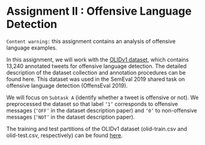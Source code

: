 # Assignment II : Offensive Language Detection

`Content warning:` this assignment contains an analysis of offensive language examples.

In this assignment, we will work with the [OLIDv1 dataset](https://github.com/idontflow/OLID), which contains 13,240 annotated tweets for offensive language detection. The detailed description of the dataset collection and annotation procedures can be found here. This dataset was used in the SemEval 2019 shared task on offensive language detection (OffensEval 2019).

We will focus on `Subtask A` (identify whether a tweet is offensive or not). We preprocessed the
dataset so that label `‘1’` corresponds to offensive messages (`‘OFF’` in the dataset description
paper) and `‘0’` to non-offensive messages (`‘NOT’` in the dataset description paper).

The training and test partitions of the OLIDv1 dataset (olid-train.csv and olid-test.csv,
respectively) can be found [here](https://canvas.vu.nl/courses/59974/files/4963294?wrap=1).
